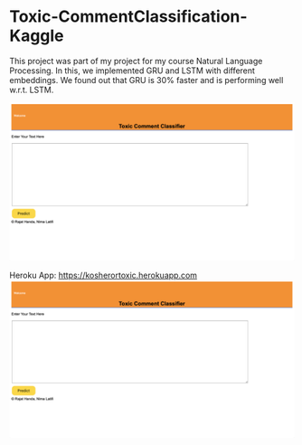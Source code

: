# Toxic-CommentClassification-Kaggle

This project was part of my project for my course Natural Language Processing. In this, we implemented GRU and LSTM with different embeddings. We found out that GRU is 30% faster and is performing well w.r.t. LSTM.


![Screenshot](screenshot.png)

Heroku App: https://kosherortoxic.herokuapp.com
![Screenshot](Screenshot.png)
